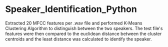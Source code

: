 # Speaker_Identification_Python

Extracted 20 MFCC features per .wav file and performed K-Means Clustering Algorithm to distinguish between the two speakers. 
The test file's features were then compared to the euclidean distance between the cluster centroids and the least distance was calculated
to identify the speaker.

